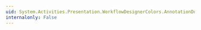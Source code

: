 ```yaml
---
uid: System.Activities.Presentation.WorkflowDesignerColors.AnnotationDockButtonHoverBorderColor
internalonly: False
---
```

